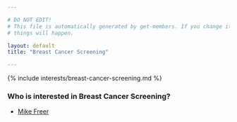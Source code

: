 ```yaml
---

# DO NOT EDIT!
# This file is automatically generated by get-members. If you change it, bad
# things will happen.

layout: default
title: "Breast Cancer Screening"

---
```


{% include interests/breast-cancer-screening.md %}

### Who is interested in Breast Cancer Screening?


* [Mike Freer](members/mike-freer.html)
